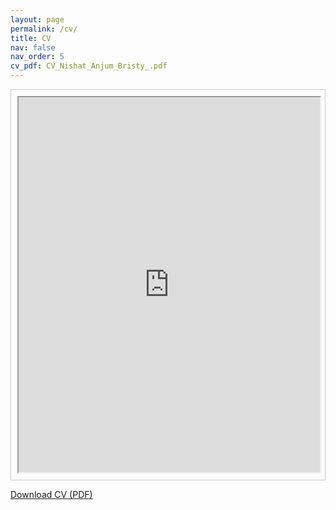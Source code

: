 ```yaml
---
layout: page
permalink: /cv/
title: CV
nav: false
nav_order: 5
cv_pdf: CV_Nishat_Anjum_Bristy_.pdf
---
```


<div style="border: 1px solid #ccc; padding: 10px; text-align: center;">
    <iframe src="https://github.com/nishatbristy007/nishatbristy007.github.io/blob/master/assets/pdf/CV_Nishat_Anjum_Bristy_.pdf" width="100%" height="600px"></iframe>
</div>

[Download CV (PDF)](https://github.com/nishatbristy007/nishatbristy007.github.io/blob/master/assets/pdf/CV_Nishat_Anjum_Bristy_.pdf)


